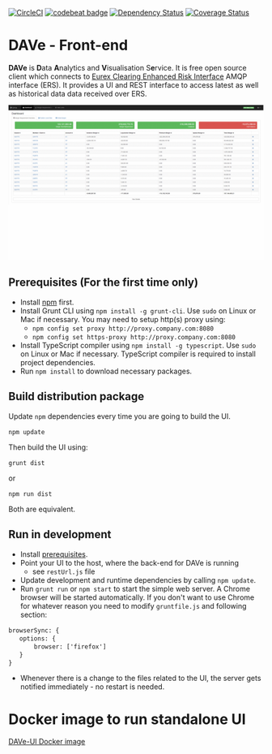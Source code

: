 [![CircleCI](https://circleci.com/gh/Deutsche-Boerse-Risk/DAVe-UI.svg?style=shield)](https://circleci.com/gh/Deutsche-Boerse-Risk/DAVe-UI)
[![codebeat badge](https://codebeat.co/badges/00b6a48f-2424-4a89-a3bb-6c37495fe1df)](https://codebeat.co/projects/github-com-deutsche-boerse-risk-dave-ui)
[![Dependency Status](https://dependencyci.com/github/Deutsche-Boerse-Risk/DAVe-UI/badge)](https://dependencyci.com/github/Deutsche-Boerse-Risk/DAVe-UI)
[![Coverage Status](https://coveralls.io/repos/github/Deutsche-Boerse-Risk/DAVe-UI/badge.svg)](https://coveralls.io/github/Deutsche-Boerse-Risk/DAVe-UI)

# DAVe - Front-end

**DAVe** is **D**ata **A**nalytics and **V**isualisation S**e**rvice. It is free open source client which connects to [Eurex Clearing Enhanced Risk Interface](http://www.eurexclearing.com/clearing-en/risk-management/system-based-risk-controls/post-trade-risk-control/enhanced-risk-interface) AMQP interface (ERS). It provides a UI and REST interface to access latest as well as historical data data received over ERS.

![DAVe - Dashboard](https://github.com/Deutsche-Boerse-Risk/DAVe-UI/blob/master/doc/dave-screenshots.gif "DAVe - Dashboard")

## Prerequisites (For the first time only)
 
 - Install [npm](http://blog.npmjs.org/post/85484771375/how-to-install-npm) first.
 - Install Grunt CLI using `npm install -g grunt-cli`. Use `sudo` on Linux or Mac if necessary. You may need to setup http(s) proxy using:
   - `npm config set proxy http://proxy.company.com:8080`
   - `npm config set https-proxy http://proxy.company.com:8080`
 - Install TypeScript compiler using `npm install -g typescript`. Use `sudo` on Linux or Mac if necessary. TypeScript compiler is required to install project dependencies.
 - Run `npm install` to download necessary packages.

## Build distribution package

Update `npm` dependencies every time you are going to build the UI.
```
npm update
```
Then build the UI using:
```
grunt dist
``` 
or 
```
npm run dist
```
 Both are equivalent.

## Run in development

 - Install [prerequisites](#prerequisites-for-the-first-time-only).
 - Point your UI to the host, where the back-end for DAVe is running
   - see `restUrl.js` file
 - Update development and runtime dependencies by calling `npm update`.
 - Run `grunt run` or `npm start` to start the simple web server. A Chrome browser will be started automatically. If you don't want to use Chrome for whatever reason you need to modify `gruntfile.js` and following section: 
 
 ```
 browserSync: { 
    options: {
        browser: ['firefox'] 
    } 
 }
 ```
 - Whenever there is a change to the files related to the UI, the server gets notified immediately - no restart is needed.

# Docker image to run standalone UI
[DAVe-UI Docker image](dockerfile)
